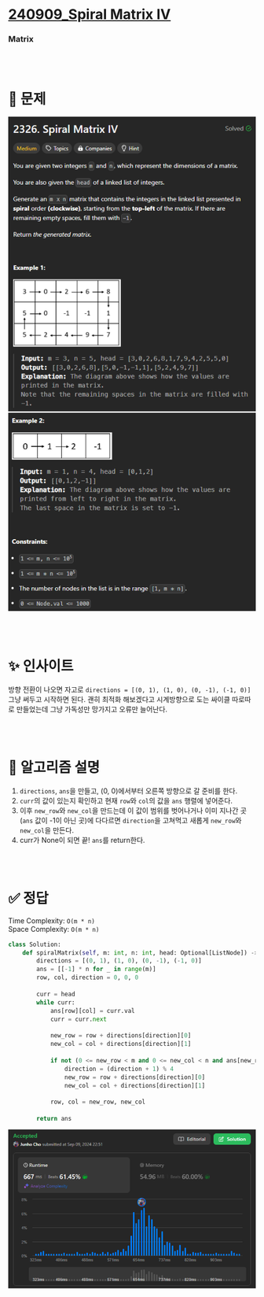 # [240909_Spiral Matrix IV](https://leetcode.com/problems/spiral-matrix-iv/description/?envType=daily-question&envId=2024-09-09)
### Matrix

<br>
<br>

# 🤔 문제

![](img/problem1.png)
![](img/problem2.png)

<br>
<br>

# ✨ 인사이트
방향 전환이 나오면 자고로 `directions = [(0, 1), (1, 0), (0, -1), (-1, 0)]` 그냥 써두고 시작하면 된다. 괜히 최적화 해보겠다고 시계방향으로 도는 싸이클 따로따로 만들었는데 그냥 가독성만 망가지고 오류만 늘어난다.

<br>
<br>

# 👟 알고리즘 설명
1. `directions`, `ans`을 만들고, (0, 0)에서부터 오른쪽 방향으로 갈 준비를 한다.
2. `curr`의 값이 있는지 확인하고 현재 `row`와 `col`의 값을 `ans` 행렬에 넣어준다.
3. 이후 `new_row`와 `new_col`을 만드는데 이 값이 범위를 벗어나거나 이미 지나간 곳(`ans` 값이 -1이 아닌 곳)에 다다르면 `direction`을 고쳐먹고 새롭게 `new_row`와 `new_col`을 만든다.
4. curr가 None이 되면 끝! `ans`를 return한다.
   
<br>
<br>

# ✅ 정답
Time Complexity: `O(m * n)`  
Space Complexity: `O(m * n)`  

```python
class Solution:
    def spiralMatrix(self, m: int, n: int, head: Optional[ListNode]) -> List[List[int]]:
        directions = [(0, 1), (1, 0), (0, -1), (-1, 0)]
        ans = [[-1] * n for _ in range(m)]
        row, col, direction = 0, 0, 0
        
        curr = head
        while curr:
            ans[row][col] = curr.val
            curr = curr.next
            
            new_row = row + directions[direction][0]
            new_col = col + directions[direction][1]

            if not (0 <= new_row < m and 0 <= new_col < n and ans[new_row][new_col] == -1):
                direction = (direction + 1) % 4
                new_row = row + directions[direction][0]
                new_col = col + directions[direction][1]
                
            row, col = new_row, new_col

        return ans
```  

![](img/record.png)